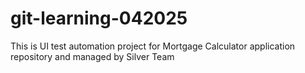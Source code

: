 # git-learning-042025
This is UI test automation project for Mortgage Calculator application repository and managed by Silver Team
